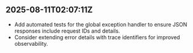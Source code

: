 ## 2025-08-11T02:07:11Z
- Add automated tests for the global exception handler to ensure JSON responses include request IDs and details.
- Consider extending error details with trace identifiers for improved observability.
